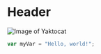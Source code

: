 # Header

![Image of Yaktocat](https://octodex.github.com/images/yaktocat.png)


``` javascript
var myVar = "Hello, world!";
```
